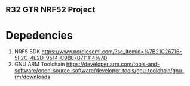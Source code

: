 ## R32 GTR NRF52 Project

# Depedencies
1. NRF5 SDK https://www.nordicsemi.com/?sc_itemid=%7B21C26716-5F2C-4E2D-9514-C9B87B711114%7D
2. GNU ARM Toolchain https://developer.arm.com/tools-and-software/open-source-software/developer-tools/gnu-toolchain/gnu-rm/downloads